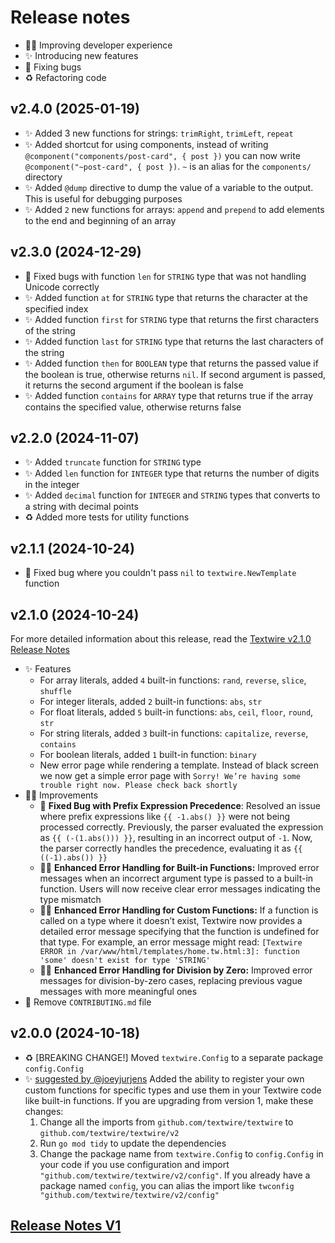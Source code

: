 # Release notes

- 🧑‍💻 Improving developer experience
- ✨ Introducing new features
- 🐛 Fixing bugs
- ♻️ Refactoring code

## v2.4.0 (2025-01-19)
- ✨ Added 3 new functions for strings: `trimRight`, `trimLeft`, `repeat`
- ✨ Added shortcut for using components, instead of writing `@component("components/post-card", { post })` you can now write `@component("~post-card", { post })`. `~` is an alias for the `components/` directory
- ✨ Added `@dump` directive to dump the value of a variable to the output. This is useful for debugging purposes
- ✨ Added `2` new functions for arrays: `append` and `prepend` to add elements to the end and beginning of an array

## v2.3.0 (2024-12-29)
- 🐛 Fixed bugs with function `len` for `STRING` type that was not handling Unicode correctly
- ✨ Added function `at` for `STRING` type that returns the character at the specified index
- ✨ Added function `first` for `STRING` type that returns the first characters of the string
- ✨ Added function `last` for `STRING` type that returns the last characters of the string
- ✨ Added function `then` for `BOOLEAN` type that returns the passed value if the boolean is true, otherwise returns `nil`. If second argument is passed, it returns the second argument if the boolean is false
- ✨ Added function `contains` for `ARRAY` type that returns true if the array contains the specified value, otherwise returns false

## v2.2.0 (2024-11-07)
- ✨ Added `truncate` function for `STRING` type
- ✨ Added `len` function for `INTEGER` type that returns the number of digits in the integer
- ✨ Added `decimal` function for `INTEGER` and `STRING` types that converts to a string with decimal points
- ♻️ Added more tests for utility functions

## v2.1.1 (2024-10-24)
- 🐛 Fixed bug where you couldn't pass `nil` to `textwire.NewTemplate` function

## v2.1.0 (2024-10-24)
For more detailed information about this release, read the [Textwire v2.1.0 Release Notes](https://textwire.github.io/blog/2024/10/24/textwire-v2.1.0-release-notes)

- ✨ Features
    - For array literals, added `4` built-in functions: `rand`, `reverse`, `slice`, `shuffle`
    - For integer literals, added `2` built-in functions: `abs`, `str`
    - For float literals, added `5` built-in functions: `abs`, `ceil`, `floor`, `round`, `str`
    - For string literals, added `3` built-in functions: `capitalize`, `reverse`, `contains`
    - For boolean literals, added `1` built-in function: `binary`
    - New error page while rendering a template. Instead of black screen we now get a simple error page with `Sorry! We’re having some trouble right now. Please check back shortly`
- 🧑‍💻 Improvements
    - 🐛 **Fixed Bug with Prefix Expression Precedence**: Resolved an issue where prefix expressions like `{{ -1.abs() }}` were not being processed correctly. Previously, the parser evaluated the expression as `{{ (-(1.abs())) }}`, resulting in an incorrect output of `-1`. Now, the parser correctly handles the precedence, evaluating it as `{{ ((-1).abs()) }}`
    - 🧑‍💻 **Enhanced Error Handling for Built-in Functions:** Improved error messages when an incorrect argument type is passed to a built-in function. Users will now receive clear error messages indicating the type mismatch
    - 🧑‍💻 **Enhanced Error Handling for Custom Functions:** If a function is called on a type where it doesn’t exist, Textwire now provides a detailed error message specifying that the function is undefined for that type. For example, an error message might read: `[Textwire ERROR in /var/www/html/templates/home.tw.html:3]: function 'some' doesn't exist for type 'STRING'`
    - 🧑‍💻 **Enhanced Error Handling for Division by Zero:** Improved error messages for division-by-zero cases, replacing previous vague messages with more meaningful ones
- 📝 Remove `CONTRIBUTING.md` file

## v2.0.0 (2024-10-18)
- ♻️ [BREAKING CHANGE!] Moved `textwire.Config` to a separate package `config.Config`
- ✨ [suggested by @joeyjurjens](https://github.com/joeyjurjens) Added the ability to register your own custom functions for specific types and use them in your Textwire code like built-in functions. If you are upgrading from version 1, make these changes:
    1. Change all the imports from `github.com/textwire/textwire` to `github.com/textwire/textwire/v2`
    2. Run `go mod tidy` to update the dependencies
    3. Change the package name from `textwire.Config` to `config.Config` in your code if you use configuration and import `"github.com/textwire/textwire/v2/config"`. If you already have a package named `config`, you can alias the import like `twconfig "github.com/textwire/textwire/v2/config"`

## [Release Notes V1](.github/CHANGELOG-V1.md)